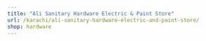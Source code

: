 ```yaml
---
title: "Ali Sanitary Hardware Electric & Paint Store"
url: /karachi/ali-sanitary-hardware-electric-and-paint-store/
shop: hardware
---
```

